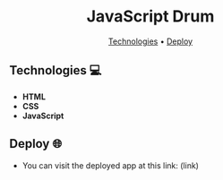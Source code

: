 <h1 align="center" style="font-weight: bold;">
    JavaScript Drum
</h1>
<p align="center">
 <a href="#tech">Technologies</a> • 
 <a href="#deploy">Deploy</a>
</p>

<p align="center">
</p>
<h2 id="tech">Technologies 💻</h2>

  - **HTML**
  - **CSS**
  - **JavaScript**

<h2 id="deploy">Deploy 🌐</h2>

- You can visit the deployed app at this link: (link)